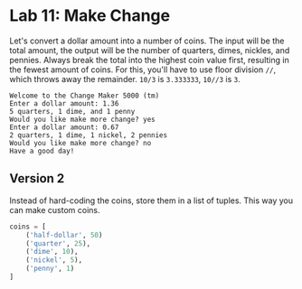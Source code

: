 # Lab 11: Make Change

Let's convert a dollar amount into a number of coins. The input will be the total amount, the output will be the number of quarters, dimes, nickles, and pennies. Always break the total into the highest coin value first, resulting in the fewest amount of coins. For this, you'll have to use floor division `//`, which throws away the remainder. `10/3` is `3.333333`, `10//3` is `3`.

```
Welcome to the Change Maker 5000 (tm)
Enter a dollar amount: 1.36
5 quarters, 1 dime, and 1 penny
Would you like make more change? yes
Enter a dollar amount: 0.67
2 quarters, 1 dime, 1 nickel, 2 pennies
Would you like make more change? no
Have a good day!
```

## Version 2

Instead of hard-coding the coins, store them in a list of tuples. This way you can make custom coins.

```python
coins = [
    ('half-dollar', 50)
    ('quarter', 25),
    ('dime', 10),
    ('nickel', 5),
    ('penny', 1)
]
```